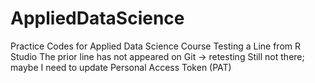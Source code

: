 # AppliedDataScience
Practice Codes for Applied Data Science Course
Testing a Line from R Studio
The prior line has not appeared on Git -> retesting
Still not there; maybe I need to update Personal Access Token (PAT)